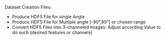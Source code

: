 Dataset Creation Files:
* Produce HDF5 File for single Angle
* Produce HDF5 File for Multiple angle [-90°,90°] or chosen range
* Convert HDF5 Files into 3-channeled Images: Adjust according Value to do such (desired features or channels)
